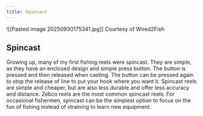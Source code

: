 ```yaml
---
title: Spincast
---
```

![[Pasted image 20250930175341.jpg]]
Courtesy of Wired2Fish
## Spincast
Growing up, many of my first fishing reels were spincast. They are simple, as they have an enclosed design and simple press button. The button is pressed and then released when casting. The button can be pressed again to stop the release of line to put your hook where you want it. Spincast reels are simple and cheaper, but are also less durable and offer less accuracy and distance. Zebco reels are the most common spincast reels. For occasional fishermen, spincast can be the simplest option to focus on the fun of fishing instead of straining to learn new equipment.